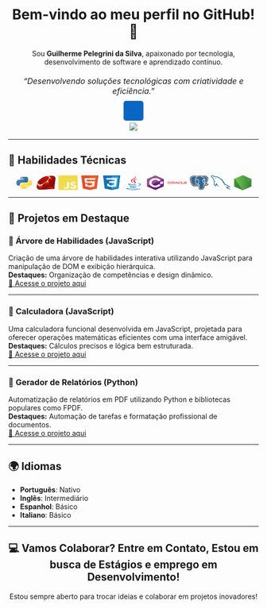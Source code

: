 <div align="center">
  <h1>Bem-vindo ao meu perfil no GitHub! 👋</h1>
  <p>Sou <strong>Guilherme Pelegrini da Silva</strong>, apaixonado por tecnologia, desenvolvimento de software e aprendizado contínuo.</p>
  
  <p style="margin: 20px 0; font-size: 1rem; font-style: italic;">“Desenvolvendo soluções tecnológicas com criatividade e eficiência.”</p>
  
  <div style="margin-top: 20px;">
    <a href="https://www.linkedin.com/in/guilherme-pelegrini-da-silva-b77a042b5/" target="_blank" style="text-decoration: none; color: white; background: #0A66C2; padding: 10px 20px; border-radius: 5px; font-size: 1rem;"></a>
  </div>
</div>
  
</div>

  <p align="center">
    <a href="https://www.linkedin.com/in/guilherme-pelegrini-da-silva-b77a042b5/" target="_blank">
      <img src="https://img.shields.io/badge/-LinkedIn-%230077B5?style=for-the-badge&logo=linkedin&logoColor=white" target="_blank">
    </a>
  </p>
</div>

---

## 🔧 **Habilidades Técnicas**
<div align="center" style="display: inline_block">
  <img align="center" alt="Python" height="30" width="40" src="https://raw.githubusercontent.com/devicons/devicon/master/icons/python/python-original.svg">
  <img align="center" alt="Ruby" height="30" width="40" src="https://raw.githubusercontent.com/devicons/devicon/master/icons/ruby/ruby-original.svg">
  <img align="center" alt="JavaScript" height="30" width="40" src="https://raw.githubusercontent.com/devicons/devicon/master/icons/javascript/javascript-plain.svg">
  <img align="center" alt="HTML" height="30" width="40" src="https://raw.githubusercontent.com/devicons/devicon/master/icons/html5/html5-original.svg">
  <img align="center" alt="CSS" height="30" width="40" src="https://raw.githubusercontent.com/devicons/devicon/master/icons/css3/css3-original.svg">
  <img align="center" alt="Java" height="30" width="40" src="https://raw.githubusercontent.com/devicons/devicon/master/icons/java/java-original.svg">
  <img align="center" alt="CSharp" height="30" width="40" src="https://raw.githubusercontent.com/devicons/devicon/master/icons/csharp/csharp-original.svg">
  <img align="center" alt="PLSQL" height="30" width="40" src="https://raw.githubusercontent.com/devicons/devicon/master/icons/oracle/oracle-original.svg">
  <img align="center" alt="PostgreSQL" height="30" width="40" src="https://raw.githubusercontent.com/devicons/devicon/master/icons/postgresql/postgresql-original.svg">
  <img align="center" alt="MySQL" height="30" width="40" src="https://raw.githubusercontent.com/devicons/devicon/master/icons/mysql/mysql-original.svg">
  <img align="center" alt="NodeJS" height="30" width="40" src="https://raw.githubusercontent.com/devicons/devicon/master/icons/nodejs/nodejs-original.svg">
</div>

---

## 🚀 **Projetos em Destaque**

### 🌳 **Árvore de Habilidades (JavaScript)**
Criação de uma árvore de habilidades interativa utilizando JavaScript para manipulação de DOM e exibição hierárquica.  
**Destaques:** Organização de competências e design dinâmico.  
[🔗 Acesse o projeto aqui](https://github.com/GuilhermePelegriniSilva/MyRepository/tree/main/arvoredehabilidades)

---

### 🧮 **Calculadora (JavaScript)**
Uma calculadora funcional desenvolvida em JavaScript, projetada para oferecer operações matemáticas eficientes com uma interface amigável.  
**Destaques:** Cálculos precisos e lógica bem estruturada.  
[🔗 Acesse o projeto aqui](https://github.com/GuilhermePelegriniSilva/MyRepository/tree/main/calculadorajurosjs)

---

### 📄 **Gerador de Relatórios (Python)**
Automatização de relatórios em PDF utilizando Python e bibliotecas populares como FPDF.  
**Destaques:** Automação de tarefas e formatação profissional de documentos.  
[🔗 Acesse o projeto aqui](https://github.com/GuilhermePelegriniSilva/MyRepository/tree/main/relatoriopython)

---

## 🌍 **Idiomas**
- **Português**: Nativo  
- **Inglês**: Intermediário  
- **Espanhol**: Básico  
- **Italiano**: Básico  

---

<div align="center">
  <h2>💻 Vamos Colaborar? Entre em Contato, Estou em busca de Estágios e emprego em Desenvolvimento!</h2>
  <p>Estou sempre aberto para trocar ideias e colaborar em projetos inovadores!</p>
</div>

